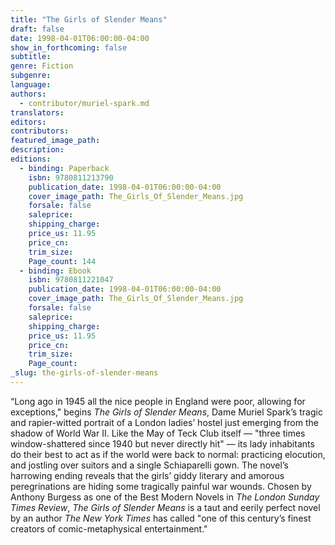 ```yaml
---
title: "The Girls of Slender Means"
draft: false
date: 1998-04-01T06:00:00-04:00
show_in_forthcoming: false
subtitle:
genre: Fiction
subgenre:
language:
authors:
  - contributor/muriel-spark.md
translators:
editors:
contributors:
featured_image_path:
description:
editions:
  - binding: Paperback
    isbn: 9780811213790
    publication_date: 1998-04-01T06:00:00-04:00
    cover_image_path: The_Girls_Of_Slender_Means.jpg
    forsale: false
    saleprice:
    shipping_charge:
    price_us: 11.95
    price_cn:
    trim_size:
    Page_count: 144
  - binding: Ebook
    isbn: 9780811221047
    publication_date: 1998-04-01T06:00:00-04:00
    cover_image_path: The_Girls_Of_Slender_Means.jpg
    forsale: false
    saleprice:
    shipping_charge:
    price_us: 11.95
    price_cn:
    trim_size:
    Page_count:
_slug: the-girls-of-slender-means
---
```


“Long ago in 1945 all the nice people in England were poor, allowing for exceptions," begins _The Girls of Slender Means_, Dame Muriel Spark’s tragic and rapier-witted portrait of a London ladies’ hostel just emerging from the shadow of World War II. Like the May of Teck Club itself — "three times window-shattered since 1940 but never directly hit" — its lady inhabitants do their best to act as if the world were back to normal: practicing elocution, and jostling over suitors and a single Schiaparelli gown. The novel’s harrowing ending reveals that the girls’ giddy literary and amorous peregrinations are hiding some tragically painful war wounds. Chosen by Anthony Burgess as one of the Best Modern Novels in _The London Sunday Times Review_, _The Girls of Slender Means_ is a taut and eerily perfect novel by an author _The New York Times_ has called "one of this century’s finest creators of comic-metaphysical entertainment."

